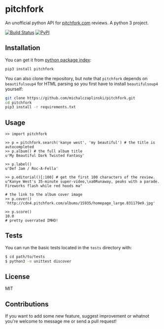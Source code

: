 pitchfork
=========
An unofficial python API for [pitchfork.com](http://www.pitchfork.com) reviews. A python 3 project.


[![Build Status](https://travis-ci.org/michalczaplinski/pitchfork.svg?branch=master)]() 
[![PyPI](https://img.shields.io/pypi/pyversions/pitchfork.svg?maxAge=2592000)]()


Installation
------------

You can get it from [python package index](https://pypi.python.org/pypi):

```sh
pip3 install pitchfork
```

You can also clone the repository, but note that ``pitchfork`` depends on ``beautifulsoup4`` for HTML parsing so you first have to install ``beautifulsoup4`` yourself:

```sh
git clone https://github.com/michalczaplinski/pitchfork.git
cd pitchfork
pip3 install -r requirements.txt
```


Usage
-----

```python3
>> import pitchfork

>> p = pitchfork.search('kanye west', 'my beautiful') # the title is autocompleted
>> p.album() # the full album title
u'My Beautiful Dark Twisted Fantasy'

>> p.label()
u'Def Jam / Roc-A-Fella'

>> p.editorial()[:100] # get the first 100 characters of the review.
u"Kanye West's 35-minute super-video,\xa0Runaway, peaks with a parade. Fireworks flash while red hoods ma"

# the link to the album cover image
>> p.cover()
'http://cdn4.pitchfork.com/albums/15935/homepage_large.831179e9.jpg'

>> p.score()
10.0
# pretty overrated IMHO!
```

Tests
-----

You can run the basic tests located in the ``tests`` directory with:
```sh
$ cd path/to/tests
$ python3 -m unittest discover
```

License
-------
MIT


Contributions
-------------
If you want to add some new feature, suggest improvement or whatnot you're welcome to message me or send a pull request!
